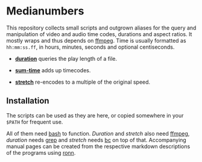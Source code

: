 # Medianumbers

This repository collects small scripts and outgrown aliases for the query and manipulation of video and audio time codes, durations and aspect ratios. It mostly wraps and thus depends on [ffmpeg](http://ffmpeg.org/). Time is usually formatted as `hh:mm:ss.ff`, in hours, minutes, seconds and optional centiseconds.

- [**duration**](duration.md) queries the play length of a file.

- [**sum-time**](sum-time.md) adds up timecodes.

- [**stretch**](stretch.md) re-encodes to a multiple of the original speed.


## Installation

The scripts can be used as they are here, or copied somewhere in your `$PATH` for frequent use.

All of them need [bash](http://tiswww.case.edu/php/chet/bash/bashtop.html) to function. _Duration_ and _stretch_ also need [ffmpeg](http://ffmpeg.org/), _duration_ needs [grep](https://www.gnu.org/software/grep/) and _stretch_ needs [bc](https://www.gnu.org/software/bc/) on top of that. Accompanying manual pages can be created from the respective markdown descriptions of the programs using [ronn](https://github.com/rtomayko/ronn).
